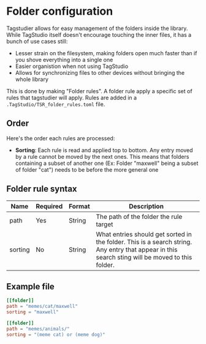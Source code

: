 # Folder configuration

Tagstudier allows for easy management of the folders inside the library. While TagStudio itself doesn't encourage touching the inner files, it has a bunch of use cases still:
- Lesser strain on the filesystem, making folders open much faster than if you shove everything into a single one
- Easier organistion when not using TagStudio
- Allows for synchronizing files to other devices without bringing the whole library 

This is done by making "Folder rules". A folder rule apply a specific set of rules that tagstudier will apply. Rules are added in a `.TagStudio/TSR_folder_rules.toml` file. 

## Order

Here's the order each rules are processed:
- **Sorting**: Each rule is read and applied top to bottom. Any entry moved by a rule cannot be moved by the next ones. This means that folders containing a subset of another one (Ex: Folder "maxwell" being a subset of folder "cat") needs to be before the more general one

## Folder rule syntax

| Name    | Required | Format | Description                                                                                                                                     |
| ------- | -------- | ------ | ----------------------------------------------------------------------------------------------------------------------------------------------- |
| path    | Yes      | String | The path of the folder the rule target                                                                                                          |
| sorting | No       | String | What entries should get sorted in the folder. This is a search string. Any entry that appear in this search sting will be moved to this folder. |

## Example file

```toml
[[folder]]
path = "memes/cat/maxwell"
sorting = "maxwell"

[[folder]]
path = "memes/animals/"
sorting = "(meme cat) or (meme dog)"